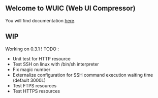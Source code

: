 ## Welcome to WUIC (Web UI Compressor) 

You will find documentation [here](http://gdrouet.github.io/wuic/).

## WIP

Working on 0.3.1 ! TODO :
- Unit test for HTTP resource
- Test SSH on linux with /bin/sh interpreter
- Fix magic number
- Externalize configuration for SSH command execution waiting time (default 3000L)
- Test FTPS resources
- Test HTTPS resources
